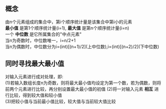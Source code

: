 ## 概念
由n个元素组成的集合中，第i个顺序统计量是该集合中第i小的元素  
 __最小值__ 是第1个顺序统计量(i=1), __最大值__ 是第n个顺序统计量(i=n)  
一个 __中位数__ 是它所属集合的"中点元素"  
当n为奇数时，中位数唯一，i=n/2+1  
当n为偶数时，中位数分为i=(int)\[(n+1)/2\](上中位数),i=(int)\[(n+2)/2\](下中位数)
## 同时寻找最大最小值
对输入元素进行成对处理，即:  
(1)若输入数组长度n为奇数，则将最大最小值均设定为第一个数，若为偶数，则将前两个元素进行比较，再分别设置最大最小值的初值 
(2)将一对输入元素 __相互__ 进行比较，得到较大值和较小值  
(3)把较小值与当前最小值比较，较大值与当前较大值比较  
